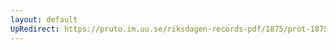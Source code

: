 ```yaml
---
layout: default
UpRedirect: https://pruto.im.uu.se/riksdagen-records-pdf/1875/prot-1875--fk--020.pdf
---
```

